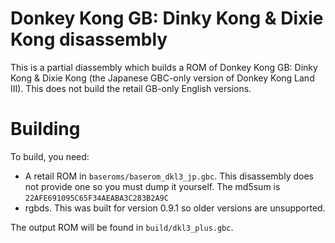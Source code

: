 # Donkey Kong GB: Dinky Kong & Dixie Kong disassembly

This is a partial diassembly which builds a ROM of Donkey Kong GB: Dinky Kong & Dixie Kong (the Japanese GBC-only version of Donkey Kong Land III). This does not build the retail GB-only English versions.

# Building

To build, you need:

- A retail ROM in `baseroms/baserom_dkl3_jp.gbc`. This disassembly does not provide one so you must dump it yourself. The md5sum is `22AFE691095C65F34AEABA3C283B2A9C`
- rgbds. This was built for version 0.9.1 so older versions are unsupported.

The output ROM will be found in `build/dkl3_plus.gbc`.
